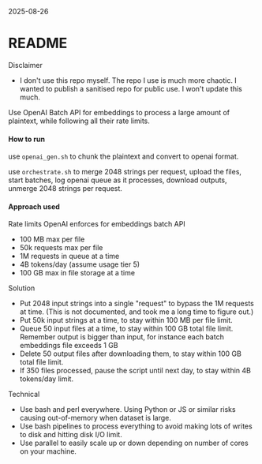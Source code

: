 2025-08-26

# README

Disclaimer
 - I don't use this repo myself. The repo I use is much more chaotic. I wanted to publish a sanitised repo for public use. I won't update this much.

Use OpenAI Batch API for embeddings to process a large amount of plaintext, while following all their rate limits.

#### How to run

use `openai_gen.sh` to chunk the plaintext and convert to openai format.

use `orchestrate.sh` to merge 2048 strings per request, upload the files, start batches, log openai queue as it processes, download outputs, unmerge 2048 strings per request.

#### Approach used

Rate limits OpenAI enforces for embeddings batch API
 - 100 MB max per file
 - 50k requests max per file
 - 1M requests in queue at a time
 - 4B tokens/day (assume usage tier 5)
 - 100 GB max in file storage at a time

Solution
 - Put 2048 input strings into a single "request" to bypass the 1M requests at time. (This is not documented, and took me a long time to figure out.)
 - Put 50k input strings at a time, to stay within 100 MB per file limit.
 - Queue 50 input files at a time, to stay within 100 GB total file limit. Remember output is bigger than input, for instance each batch embeddings file exceeds 1 GB
 - Delete 50 output files after downloading them, to stay within 100 GB total file limit.
 - If 350 files processed, pause the script until next day, to stay within 4B tokens/day limit.

Technical
 - Use bash and perl everywhere. Using Python or JS or similar risks causing out-of-memory when dataset is large.
 - Use bash pipelines to process everything to avoid making lots of writes to disk and hitting disk I/O limit.
 - Use parallel to easily scale up or down depending on number of cores on your machine.
